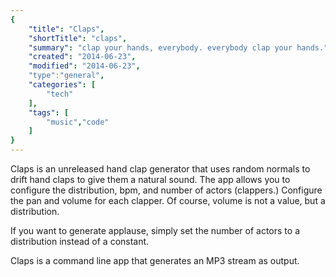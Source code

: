 ```yaml
---
{
    "title": "Claps",
    "shortTitle": "claps",
    "summary": "clap your hands, everybody. everybody clap your hands.",
    "created": "2014-06-23",
    "modified": "2014-06-23",
    "type":"general",
    "categories": [
        "tech"
    ],
    "tags": [
        "music","code"
    ]
}
---
```

Claps is an unreleased hand clap generator that uses random normals to drift hand claps to give them a natural sound.
The app allows you to configure the distribution, bpm, and number of actors (clappers.) Configure the pan and volume
for each clapper. Of course, volume is not a value, but a distribution.
  
If you want to generate applause, simply set the number of actors to a distribution instead of a constant.
 
Claps is a command line app that generates an MP3 stream as output.